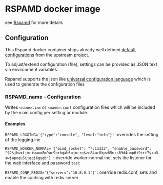 # RSPAMD docker image

see [Rspamd](https://rspamd.com/) for more details

## Configuration

This Rspamd docker container ships already well defined [default configurations](https://github.com/rspamd/rspamd/tree/master/conf/modules.d) from the upstream project.

To adjust/extend configuration (file), settings can be provided as JSON text via environment variables.

Rspamd supports the json like [universal configuration language](https://rspamd.com/doc/configuration/ucl.html) which is used to generate the configuration files

### RSPAMD_name - Configuration

Writes `<name>.inc` or `<name>.conf` configuration files which will be included by the main config per setting or module.

#### Examples
`RSPAMD_LOGGING='{"type":"console", "level:"info"}'`: overrides the setting of the logging.inc

`RSPAMD_WORKER_NORMAL='{"bind_socket": "*:11333", "enable_password": "$2$jhwxfjmciwauo8m9uc9brhgah6ojocro$zc84ur8kpw65nzs89d4ump6i9crt7yxu3swj4poqu5ijgqj6gygb"}'`: override worker-normal.inc, sets the listener for the web interface and password `test`

`RSPAMD_CONF_REDIS='{"servers":"10.0.0.1"}'`: override redis.conf, sets and enable the caching with redis server